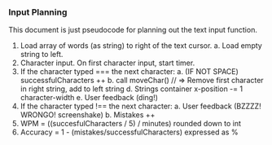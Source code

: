 ### Input Planning

This document is just pseudocode for planning out the text input function.

1. Load array of words (as string) to right of the text cursor.
   a. Load empty string to left.
2. Character input. On first character input, start timer.
3. If the character typed === the next character:
   a. (IF NOT SPACE) successfulCharacters ++
   b. call moveChar() // => Remove first character in right string, add to left string
   d. Strings container x-position -= 1 character-width
   e. User feedback (ding!)
4. If the character typed !== the next character:
   a. User feedback (BZZZZ! WRONGO! screenshake)
   b. Mistakes ++
5. WPM = ((succesfulCharacters / 5) / minutes) rounded down to int
6. Accuracy = 1 - (mistakes/successfulCharacters) expressed as %
